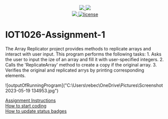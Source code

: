 <p align="center">
	<a href="https://github.com/rebeccaYMCG/IOT1026-Assignment-1/actions/workflows/ci.yml">
    <img src="https://github.com/rebeccaYMCG/IOT1026-Assignment-1/actions/workflows/ci.yml/badge.svg"/>
    </a>
	<a href="https://github.com/rebeccaYMCG/IOT1026-Assignment-1/actions/workflows/formatting.yml">
    <img src="https://github.com/rebeccaYMCG/IOT1026-Assignment-1/actions/workflows/formatting.yml/badge.svg"/>
	<br/>
    <a href="https://codecov.io/gh/rebeccaYMCG/IOT1026-Assignment-1" > 
    <img src="https://codecov.io/gh/rebeccaYMCG/IOT1026-Assignment-1/branch/main/graph/badge.svg?token=sxaLdbsBnG"/> 
	<img title="MIT License" alt="license" src="https://img.shields.io/badge/license-MIT-informational?style=flat-square">	
    </a>
</p>

# IOT1026-Assignment-1  
The Array Replicator project provides methods to replicate arrays and interact with user input. This program performs the following tasks:
    1. Asks the user to input the ize of an array and fill it with user-specified integers.
    2. Calls the 'ReplicateArray' method to create a copy if the original array.
    3. Verifies the original and replicated arrys by printing corresponding elements. 

![outputOfRunningProgram]("C:\Users\rebec\OneDrive\Pictures\Screenshot 2023-05-19 134953.jpg")

[Assignment Instructions](docs/instructions.md)  
[How to start coding](docs/how-to-use.md)  
[How to update status badges](docs/how-to-update-badges.md)
